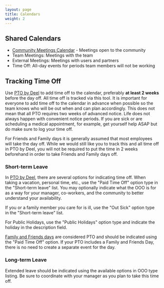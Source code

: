 ```yaml
---
layout: page
title: Calendars
weight: 2
---
```


## Shared Calendars

- [Community Meetings Calendar](https://calendar.google.com/calendar/u/1?cid=Y18wMWNqNDhoYTRoMTk5Y3RqZWZpODV0OWRnY0Bncm91cC5jYWxlbmRhci5nb29nbGUuY29t) - Meetings open to the community
- Team Meetings: Meetings with the team
- External Meetings: Meetings with users and partners
- Time Off: All-day events for periods team members will not be working

## Tracking Time Off

Use [PTO by Deel](/company/tech-stack/#pto-by-deel) to add time off to the calendar, preferably **at least 2 weeks** before the day off.  All time off is tracked via this tool.  It is important for everyone to add time off to the calendar in advance when possible so the team knows who will be out when and can plan accordingly.  This does not mean that all PTO requires two weeks of advanced notice.  Life does not always happen with convenient notice periods. If you are sick or are scheduling a medical appointment, for example, get yourself help ASAP but do make sure to log your time off.

For Friends and Family days it is generally assumed that most employees will take the day off. While we would still like you to track this and all time off in PTO by Deel, you will not be required to put the time in 2 weeks beforehand in order to take Friends and Family days off.

### Short-term Leave

In [PTO by Deel](/company/tech-stack/#pto-by-deel), there are several options for indicating time off.
When taking a vacation, personal time, etc., use the "Paid Time Off" option type in the "Short-term leave" list.
You may optionally indicate what the OOO is for as a way for your manager, co-workers, and the community to better understand your availability.

If you or a family member you care for is ill, use the "Out Sick" option type in the "Short-term leave" list.

For Public Holidays, use the "Public Holidays" option type and indicate the holiday in the description field.

[Family and Friends days](/peopleops/benefits#family-and-friends-day) are considered PTO and should be indicated using the "Paid Time Off" option.
If your PTO includes a Family and Friends Day, there is no need to create a separate event for the day.

### Long-term Leave

Extended leave should be indicated using the available options in OOO type listing.
Be sure to coordinate with your manager as you plan to take this time off.
